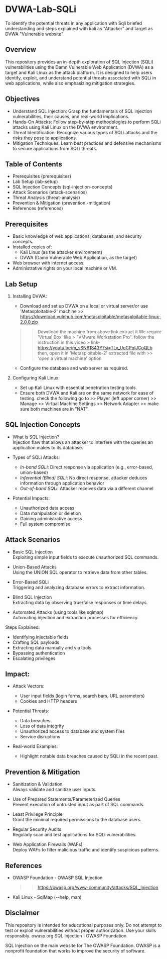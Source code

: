 # DVWA-Lab-SQLi
To identify the potential threats in any application with Sqli briefed understanding and steps explained with kali as "Attacker" and target as DVWA "Vulnerable website"

## Overview
This repository provides an in-depth exploration of SQL Injection (SQLi) vulnerabilities using the Damn Vulnerable Web Application (DVWA) as a target and Kali Linux as the attack platform. It is designed to help users identify, exploit, and understand potential threats associated with SQLi in web applications, while also emphasizing mitigation strategies.

## Objectives
- Understand SQL Injection: Grasp the fundamentals of SQL injection vulnerabilities, their causes, and real-world implications.
- Hands-On Attacks: Follow step-by-step methodologies to perform SQLi attacks using Kali Linux on the DVWA environment.
- Threat Identification: Recognize various types of SQLi attacks and the risks they pose to applications.
- Mitigation Techniques: Learn best practices and defensive mechanisms to secure applications from SQLi threats.

## Table of Contents
- Prerequisites (prerequisites)
- Lab Setup (lab-setup)
- SQL Injection Concepts (sql-injection-concepts)
- Attack Scenarios (attack-scenarios)
- Threat Analysis (threat-analysis)
- Prevention & Mitigation (prevention -mitigation)
- References (references)

## Prerequisites
- Basic knowledge of web applications, databases, and security concepts.
- Installed copies of:
  - Kali Linux (as the attacker environment)
  - DVWA (Damn Vulnerable Web Application, as the target)
- Web browser with internet access.
- Administrative rights on your local machine or VM.

## Lab Setup
1. Installing DVWA:  
   - Download and set up DVWA on a local or virtual server/or use 'Metasploitable-2' machine >> https://download.vulnhub.com/metasploitable/metasploitable-linux-2.0.0.zip
	>> Download the machine from above link 
	>> extract it 
	>> We require 'Virtual Box' like > "VMware Workstation Pro".
		follow the instruction in this video > link- https://youtu.be/m_sSN61S43Y?si=TLv_UoGPqIJCoQLb
	>> then, open it in 'Metasploitable-2' extracted file with >> 'open a virtual machine' option
   - Configure the database and web server as required.

2. Configuring Kali Linux:  
   - Set up Kali Linux with essential penetration testing tools.
   - Ensure both DVWA and Kali are on the same network for ease of testing.
	check the following 
	go to >> Player (left upper corner) >> Manage >> Virtual Machine Settings >> Network Adapter >> make sure both machines are in "NAT".

## SQL Injection Concepts
- What is SQL Injection?  
  Injection flaw that allows an attacker to interfere with the queries an application makes to its database.

- Types of SQLi Attacks:
  - *In-band SQLi*: Direct response via application (e.g., error-based, union-based)
  - *Inferential (Blind) SQLi*: No direct response, attacker deduces information through application behavior
  - *Out-of-band SQLi*: Attacker receives data via a different channel

- Potential Impacts:
  - Unauthorized data access
  - Data manipulation or deletion
  - Gaining administrative access
  - Full system compromise

## Attack Scenarios
- Basic SQL Injection  
  Exploiting simple input fields to execute unauthorized SQL commands.

- Union-Based Attacks  
  Using the UNION SQL operator to retrieve data from other tables.

- Error-Based SQLi  
  Triggering and analyzing database errors to extract information.

- Blind SQL Injection  
  Extracting data by observing true/false responses or time delays.

- Automated Attacks (using tools like sqlmap)  
  Automating injection and extraction processes for efficiency.

Steps Explained:
- Identifying injectable fields
- Crafting SQL payloads
- Extracting data manually and via tools
- Bypassing authentication
- Escalating privileges

## Impact:
- Attack Vectors:
  - User input fields (login forms, search bars, URL parameters)
  - Cookies and HTTP headers

- Potential Threats:
  - Data breaches
  - Loss of data integrity
  - Unauthorized access to database and system files
  - Service disruptions

- Real-world Examples:
  - Highlight notable data breaches caused by SQLi in the recent past.

## Prevention & Mitigation
- Sanitization & Validation  
  Always validate and sanitize user inputs.

- Use of Prepared Statements/Parameterized Queries  
  Prevent execution of untrusted input as part of SQL commands.

- Least Privilege Principle  
  Grant the minimal required permissions to the database users.

- Regular Security Audits  
  Regularly scan and test applications for SQLi vulnerabilities.

- Web Application Firewalls (WAFs)  
  Deploy WAFs to filter malicious traffic and identify suspicious patterns.

## References
- OWASP Foundation - OWASP SQL Injection 
	>> https://owasp.org/www-community/attacks/SQL_Injection
- Kali Linux - SqlMap (--help, man)

## Disclaimer
This repository is intended for educational purposes only. Do not attempt to test or exploit vulnerabilities without proper authorization. Use your skills responsibly.
owasp.org
SQL Injection | OWASP Foundation

SQL Injection on the main website for The OWASP Foundation. OWASP is a nonprofit foundation that works to improve the security of software.
